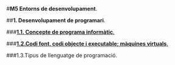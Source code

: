 #__M5 Entorns de desenvolupament__.

##__1. Desenvolupament de programari__.

###[__1.1. Concepte de programa informàtic__.](programa_informatic.md)

###[__1.2.Codi font, codi objecte i executable; màquines virtuals__.](codi_font.md)

###1.3.Tipus de llenguatge de programació.

